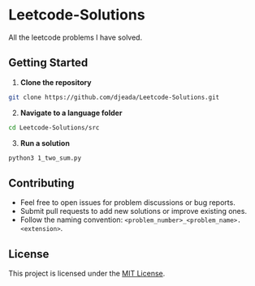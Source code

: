 # Leetcode-Solutions
All the leetcode problems I have solved.

## Getting Started

1. **Clone the repository**

```bash
git clone https://github.com/djeada/Leetcode-Solutions.git
```

2. **Navigate to a language folder**

```bash
cd Leetcode-Solutions/src
```

3. **Run a solution**

```bash
python3 1_two_sum.py
```

## Contributing

- Feel free to open issues for problem discussions or bug reports.
- Submit pull requests to add new solutions or improve existing ones.
- Follow the naming convention: `<problem_number>_<problem_name>.<extension>`.

## License
This project is licensed under the [MIT License](LICENSE).
